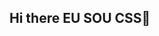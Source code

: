 ## Hi there EU SOU CSS👋

<!--
**ValmirDoCSS/ValmirDoCSS** is a ✨ _special_ ✨ repository because its `README.md` (this file) appears on your GitHub profile.

Here are some ideas to get you started:

- 🔭 I’m currently working on CSS
- 🌱 I’m currently learning CSS
- 👯 I’m looking to collaborate on CSS
- 🤔 I’m looking for help with CSS
- 💬 Ask me about CSS?
- 📫 How to reach me: CSS
- 😄 Pronouns: CSS/SCSS
- ⚡ Fun fact: EU GOSTO DE CSS
-->
